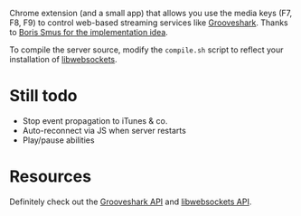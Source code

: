 Chrome extension (and a small app) that allows you use the media keys (F7, F8, F9) to control web-based streaming services like [Grooveshark](http://grooveshark.com). Thanks to [Boris Smus for the implementation idea](http://smus.com/chrome-media-keys-revisited/).

To compile the server source, modify the `compile.sh` script to reflect your installation of [libwebsockets](http://libwebsockets.org/).

Still todo
==========

* Stop event propagation to iTunes & co.
* Auto-reconnect via JS when server restarts
* Play/pause abilities

Resources
=========

Definitely check out the [Grooveshark API](http://grooveshark.com/GroovesharkAPI.html) and [libwebsockets API](http://libwebsockets.org/libwebsockets-api-doc.html).

